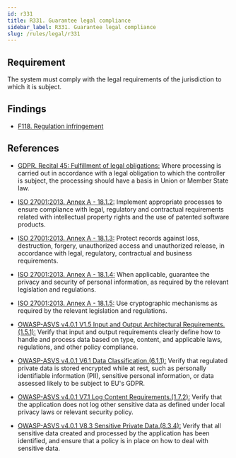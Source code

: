 ```yaml
---
id: r331
title: R331. Guarantee legal compliance
sidebar_label: R331. Guarantee legal compliance
slug: /rules/legal/r331
---
```


## Requirement

The system must comply with the legal requirements of the jurisdiction
to which it is subject.

## Findings

- [F118. Regulation infringement](https://fluidattacks.com/products/rules/findings/118/)

## References

- [GDPR. Recital 45: Fulfillment of legal obligations:](https://gdpr-info.eu/recitals/no-45/)
Where processing is carried out in accordance with a legal obligation to which
the controller is subject, the processing should have a basis in Union or
Member State law.

- [ISO 27001:2013. Annex A - 18.1.2:](https://www.iso.org/obp/ui/#iso:std:54534:en)
Implement appropriate processes to ensure compliance with legal, regulatory and
contractual requirements related with intellectual property rights and the use
of patented software products.

- [ISO 27001:2013. Annex A - 18.1.3:](https://www.iso.org/obp/ui/#iso:std:54534:en)
Protect records against loss, destruction, forgery, unauthorized access and
unauthorized release, in accordance with legal, regulatory, contractual and 
business requirements.

- [ISO 27001:2013. Annex A - 18.1.4:](https://www.iso.org/obp/ui/#iso:std:54534:en)
When applicable, guarantee the privacy and security of personal information,
as required by the relevant legislation and regulations.

- [ISO 27001:2013. Annex A - 18.1.5:](https://www.iso.org/obp/ui/#iso:std:54534:en)
Use cryptographic mechanisms as required by the relevant legislation and
regulations.

- [OWASP-ASVS v4.0.1 V1.5 Input and Output Architectural Requirements.(1.5.1):](https://owasp.org/www-project-application-security-verification-standard/)
Verify that input and output requirements clearly define how to handle and
process data based on type, content, and applicable laws, regulations, and
other policy compliance.

- [OWASP-ASVS v4.0.1 V6.1 Data Classification.(6.1.1):](https://owasp.org/www-project-application-security-verification-standard/)
Verify that regulated private data is stored encrypted while at rest,
such as personally identifiable information (PII), sensitive personal
information, or data assessed likely to be subject to EU's GDPR.

- [OWASP-ASVS v4.0.1 V7.1 Log Content Requirements.(1.7.2):](https://owasp.org/www-project-application-security-verification-standard/)
Verify that the application does not log other sensitive data as defined under
local privacy laws or relevant security policy.

- [OWASP-ASVS v4.0.1 V8.3 Sensitive Private Data.(8.3.4):](https://owasp.org/www-project-application-security-verification-standard/)
Verify that all sensitive data created and processed by the application has
been identified, and ensure that a policy is in place on how to deal with 
sensitive data.
